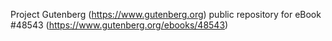 Project Gutenberg (https://www.gutenberg.org) public repository for eBook #48543 (https://www.gutenberg.org/ebooks/48543)
